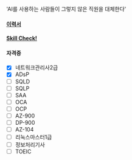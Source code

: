 'AI를 사용하는 사람들이 그렇지 않은 직원을 대체한다'  

#### [이력서](https://jiwontwopunch.notion.site/1123e2a4ccdd476384f7118e8b4c4710?pvs=4)
#### [Skill Check!](https://jiwontwopunch.notion.site/a53e39a51d7e4dc2add40a3f896539fc?pvs=4)
#### 자격증
- [x]  네트워크관리사2급
- [x]  ADsP
- [ ]  SQLD
- [ ]  SQLP
- [ ]  SAA
- [ ]  OCA
- [ ]  OCP
- [ ]  AZ-900
- [ ]  DP-900
- [ ]  AZ-104
- [ ]  리눅스마스터1급
- [ ]  정보처리기사
- [ ]  TOEIC

